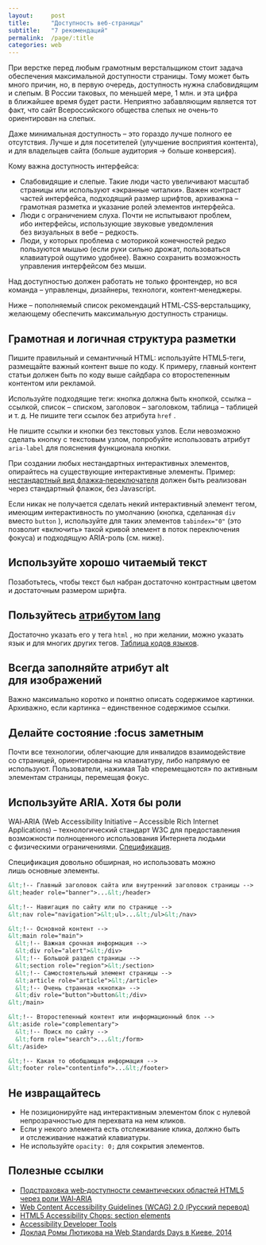 ```yaml
---
layout:     post
title:      "Доступность веб‑страницы"
subtitle:   "7 рекомендаций"
permalink:  /page/:title
categories: web
---
```


При верстке перед любым грамотным верстальщиком стоит задача обеспечения максимальной доступности страницы. Тому может быть много причин, но, в первую очередь, доступность нужна слабовидящим и слепым. В России таковых, по меньшей мере, 1 млн. и эта цифра в ближайшее время будет расти. Неприятно забавляющим является тот факт, что сайт Всероссийского общества слепых не очень‑то ориентирован на слепых.

Даже минимальная доступность – это гораздо лучше полного ее отсутствия. Лучше и для посетителей (улучшение восприятия контента), и для владельцев сайта (больше аудитория → больше конверсия).

Кому важна доступность интерфейса:

- Слабовидящие и слепые. Такие люди часто увеличивают масштаб страницы или используют «экранные читалки». Важен контраст частей интерфейса, подходящий размер шрифтов, архиважна – грамотная разметка и указание ролей элементов интерфейса.
- Люди с ограничением слуха. Почти не испытывают проблем, ибо интерфейсы, использующие звуковые уведомления без визуальных в вебе – редкость.
- Люди, у которых проблема с моторикой конечностей редко пользуются мышью (если руки сильно дрожат, пользоваться клавиатурой ощутимо удобнее). Важно сохранить возможность управления интерфейсом без мыши.

Над доступностью должен работать не только фронтендер, но вся команда – управленцы, дизайнеры, технологи, контент‑менеджеры.

Ниже – пополняемый список рекомендаций HTML‑CSS‑верстальщику, желающему обеспечить максимальную доступность страницы.

## Грамотная и логичная структура разметки

Пишите правильный и семантичный HTML: используйте HTML5‑теги, размещайте важный контент выше по коду. К примеру, главный контент статьи должен быть по коду выше сайдбара со второстепенным контентом или рекламой.

Используйте подходящие теги: кнопка должна быть кнопкой, ссылка – ссылкой, список – списком, заголовок – заголовком, таблица – таблицей и т. д. Не пишите теги ссылок без атрибута `href` .

Не пишите ссылки и кнопки без текстовых узлов. Если невозможно сделать кнопку с текстовым узлом, попробуйте использовать атрибут `aria-label` для пояснения функционала кнопки.

При создании любых нестандартных интерактивных элементов, опирайтесь на существующие интерактивные элементы. Пример: [нестандартный вид флажка‑переключателя](http://web.archive.org/web/20171213033758/http://codepen.io/nicothin/pen/YXeZxZ?editors=110) должен быть реализован через стандартный флажок, без Javascript.

Если никак не получается сделать некий интерактивный элемент тегом, имеющим интерактивность по умолчанию (кнопка, сделанная `div` вместо `button` ), используйте для таких элементов `tabindex="0"` (это позволит «включить» такой кривой элемент в поток переключения фокуса) и подходящую ARIA\-роль (см. ниже).

## Используйте хорошо читаемый текст

Позаботьтесь, чтобы текст был набран достаточно контрастным цветом и достаточным размером шрифта.

## Пользуйтесь [атрибутом lang](http://web.archive.org/web/20171213033758/http://htmlbook.ru/html/attr/lang)

Достаточно указать его у тега `html` , но при желании, можно указать язык и для многих других тегов. [Таблица кодов языков](http://web.archive.org/web/20171213033758/http://htmlbook.ru/html/value/lang).

## Всегда заполняйте атрибут alt для изображений

Важно максимально коротко и понятно описать содержимое картинки. Архиважно, если картинка – единственное содержимое ссылки.

## Делайте состояние :focus заметным

Почти все технологии, облегчающие для инвалидов взаимодействие со страницей, ориентированы на клавиатуру, либо напрямую ее используют. Пользователи, нажимая Tab «перемещаются» по активным элементам страницы, перемещая фокус.

## Используйте ARIA. Хотя бы роли

WAI‑ARIA (Web Accessibility Initiative – Accessible Rich Internet Applications) – технологический стандарт W3C для предоставления возможности полноценного использования Интернета людьми с физическими ограничениями. [Спецификация](http://web.archive.org/web/20171213033758/http://www.w3.org/TR/wai-aria/).

Спецификация довольно обширная, но использовать можно лишь основные элементы.

```html
&lt;!-- Главный заголовок сайта или внутренний заголовок страницы -->
&lt;header role="banner">...&lt;/header>

&lt;!-- Навигация по сайту или по странице -->
&lt;nav role="navigation">&lt;ul>...&lt;/ul>&lt;/nav>

&lt;!-- Основной контент -->
&lt;main role="main">
  &lt;!-- Важная срочная информация -->
  &lt;div role="alert">&lt;/div>
  &lt;!-- Большой раздел страницы -->
  &lt;section role="region">&lt;/section>
  &lt;!-- Самостоятельный элемент страницы -->
  &lt;article role="article">&lt;/article>
  &lt;!-- Очень странная «кнопка» -->
  &lt;div role="button">button&lt;/div>
&lt;/main>

&lt;!-- Второстепенный контент или информационный блок -->
&lt;aside role="complementary">
  &lt;!-- Поиск по сайту -->
  &lt;form role="search">...&lt;/form>
&lt;/aside>

&lt;!-- Какая то обобщающая информация -->
&lt;footer role="contentinfo">...&lt;/footer>
```

## Не извращайтесь

- Не позиционируйте над интерактивным элементом блок с нулевой непрозрачностью для перехвата на нем кликов.
- Если у некого элемента есть отслеживание клика, должно быть и отслеживание нажатий клавиатуры.
- Не используйте `opacity: 0;` для сокрытия элементов.

## Полезные ссылки

- [Подстраховка web‑доступности семантических областей HTML5 через роли WAI‑ARIA](http://web.archive.org/web/20171213033758/http://habrahabr.ru/post/240065/)
- [Web Content Accessibility Guidelines (WCAG) 2.0 (Русский перевод)](http://web.archive.org/web/20171213033758/http://www.w3.org/Translations/WCAG20-ru/)
- [HTML5 Accessibility Chops: section elements](http://web.archive.org/web/20171213033758/http://www.paciellogroup.com/blog/2011/03/html5-accessibility-chops-section-elements/)
- [Accessibility Developer Tools](http://web.archive.org/web/20171213033758/https://chrome.google.com/webstore/detail/accessibility-developer-t/fpkknkljclfencbdbgkenhalefipecmb)
- [Доклад Ромы Лютикова на Web Standards Days в Киеве, 2014](http://web.archive.org/web/20171213033758/https://www.youtube.com/watch?v=t8Td3Oq47yE#t=10232)
